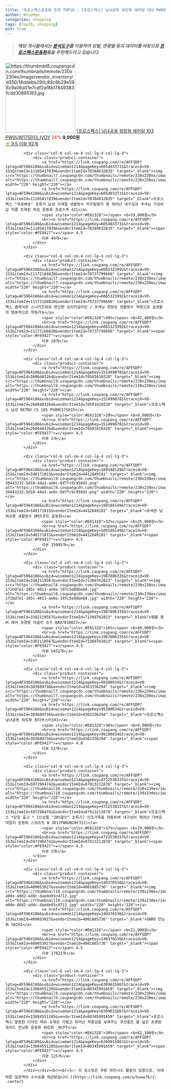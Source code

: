 ```yaml
---
title: "프로스펙스운동화 추천 TOP10 - [프로스펙스] 남녀공용 워킹화 에어링 103 PW0UW17S013_IVOY"
author: WiseMan
categories: shopping
tags: [Top10, shopping]
pin: true
---
```


> ##### 해당 게시물에서는 [**분석도구**](https://itemscout.io/)를 이용하여 **성별**, **연령별** 등의 데이터를 바탕으로 [**프로스펙스운동화**](https://link.coupang.com/a/baae76)들을 추천해드리고 있습니다.
<div class="container"><div class="row">
            <div class="col-6 col-sm-4 col-lg-4 col-lg-3">
                <div class="product-container">
                    <a href="https://link.coupang.com/re/AFFSDP?lptag=AF5964186&subid=wiseman1214&pageKey=23471898&traceid=V0-153&itemId=118155861&vendorItemId=3158696878" target="_blank"><img src="https://thumbnail8.coupangcdn.com/thumbnails/remote/230x230ex/image/vendor_inventory/d350/18ddebe290c89c6b29e596c9a06a01e7cdf2af8b17849383fcdd30895183.jpg" alt="https://thumbnail8.coupangcdn.com/thumbnails/remote/230x230ex/image/vendor_inventory/d350/18ddebe290c89c6b29e596c9a06a01e7cdf2af8b17849383fcdd30895183.jpg" width="220" height="220"></a>
                    <a href="https://link.coupang.com/re/AFFSDP?lptag=AF5964186&subid=wiseman1214&pageKey=23471898&traceid=V0-153&itemId=118155861&vendorItemId=3158696878" target="_blank">[프로스펙스] 남녀공용 워킹화 에어링 103 PW0UW17S013_IVOY</a>
                    <span style="color:#E61328">24%</span> <b>9,900원</b>
                    <br><a href="https://link.coupang.com/re/AFFSDP?lptag=AF5964186&subid=wiseman1214&pageKey=23471898&traceid=V0-153&itemId=118155861&vendorItemId=3158696878" target="_blank"><span style="color:#FE9427">★</span> 3.5
                    리뷰 92개</a>
                </div>
            </div>
            
            <div class="col-6 col-sm-4 col-lg-4 col-lg-3">
                <div class="product-container">
                    <a href="https://link.coupang.com/re/AFFSDP?lptag=AF5964186&subid=wiseman1214&pageKey=6054033731&traceid=V0-153&itemId=11105417839&vendorItemId=78384632835" target="_blank"><img src="https://thumbnail7.coupangcdn.com/thumbnails/remote/230x230ex/image/vendor_inventory/857d/5e6743f467d344be312a4624103b9e694406e30119ce136b32a21902d597.jpg" alt="https://thumbnail7.coupangcdn.com/thumbnails/remote/230x230ex/image/vendor_inventory/857d/5e6743f467d344be312a4624103b9e694406e30119ce136b32a21902d597.jpg" width="220" height="220"></a>
                    <a href="https://link.coupang.com/re/AFFSDP?lptag=AF5964186&subid=wiseman1214&pageKey=6054033731&traceid=V0-153&itemId=11105417839&vendorItemId=78384632835" target="_blank">프로스펙스 "무료배송" 초특가 남성 사계절 생활방수 미끄럼방지 짱 뛰어난 내구성과 쿠셔닝 가성비 갑 차콜 트래킹 워킹 운동화 프로스엑 411</a>
                    <span style="color:#E61328"></span> <b>59,000원</b>
                    <br><a href="https://link.coupang.com/re/AFFSDP?lptag=AF5964186&subid=wiseman1214&pageKey=6054033731&traceid=V0-153&itemId=11105417839&vendorItemId=78384632835" target="_blank"><span style="color:#FE9427">★</span> 4.5
                    리뷰 49개</a>
                </div>
            </div>
            
            <div class="col-6 col-sm-4 col-lg-4 col-lg-3">
                <div class="product-container">
                    <a href="https://link.coupang.com/re/AFFSDP?lptag=AF5964186&subid=wiseman1214&pageKey=6065323992&traceid=V0-153&itemId=11172168820&vendorItemId=79737799666" target="_blank"><img src="https://thumbnail7.coupangcdn.com/thumbnails/remote/230x230ex/image/vendor_inventory/2d95/11498b4546d55a4f338e90b12766b3ed7381689f95cf190fb7ad1f9229a3.jpg" alt="https://thumbnail7.coupangcdn.com/thumbnails/remote/230x230ex/image/vendor_inventory/2d95/11498b4546d55a4f338e90b12766b3ed7381689f95cf190fb7ad1f9229a3.jpg" width="220" height="220"></a>
                    <a href="https://link.coupang.com/re/AFFSDP?lptag=AF5964186&subid=wiseman1214&pageKey=6065323992&traceid=V0-153&itemId=11172168820&vendorItemId=79737799666" target="_blank">프로스펙스 클레식한 스니커즈화로 변신한 오리지널라인 / 쿠셔닝 경량성 생활방수 적용으로 실생활의 범용적으로 착화가능</a>
                    <span style="color:#E61328">49%</span> <b>47,400원</b>
                    <br><a href="https://link.coupang.com/re/AFFSDP?lptag=AF5964186&subid=wiseman1214&pageKey=6065323992&traceid=V0-153&itemId=11172168820&vendorItemId=79737799666" target="_blank"><span style="color:#FE9427">★</span> 5.0
                    리뷰 28개</a>
                </div>
            </div>
            
            <div class="col-6 col-sm-4 col-lg-4 col-lg-3">
                <div class="product-container">
                    <a href="https://link.coupang.com/re/AFFSDP?lptag=AF5964186&subid=wiseman1214&pageKey=1514990782&traceid=V0-153&itemId=2600403264&vendorItemId=70591610328" target="_blank"><img src="https://thumbnail9.coupangcdn.com/thumbnails/remote/230x230ex/image/vendor_inventory/0825/1d89c0067b4c62c5bb98818654f31c66d31d6b1d1ca292750fa4c4f9d188.jpg" alt="https://thumbnail9.coupangcdn.com/thumbnails/remote/230x230ex/image/vendor_inventory/0825/1d89c0067b4c62c5bb98818654f31c66d31d6b1d1ca292750fa4c4f9d188.jpg" width="220" height="220"></a>
                    <a href="https://link.coupang.com/re/AFFSDP?lptag=AF5964186&subid=wiseman1214&pageKey=1514990782&traceid=V0-153&itemId=2600403264&vendorItemId=70591610328" target="_blank">프로스펙스 남성 RETRO CS 105 PS0MS17S615</a>
                    <span style="color:#E61328">20%</span> <b>9,900원</b>
                    <br><a href="https://link.coupang.com/re/AFFSDP?lptag=AF5964186&subid=wiseman1214&pageKey=1514990782&traceid=V0-153&itemId=2600403264&vendorItemId=70591610328" target="_blank"><span style="color:#FE9427">★</span> 4.5
                    리뷰 3개</a>
                </div>
            </div>
            
            <div class="col-6 col-sm-4 col-lg-4 col-lg-3">
                <div class="product-container">
                    <a href="https://link.coupang.com/re/AFFSDP?lptag=AF5964186&subid=wiseman1214&pageKey=189188149&traceid=V0-153&itemId=540171015&vendorItemId=4412849181" target="_blank"><img src="https://thumbnail9.coupangcdn.com/thumbnails/remote/230x230ex/image/retail/images/7976081694477535-30443232-5d18-44a1-ae0c-0d7fc9c950d2.png" alt="https://thumbnail9.coupangcdn.com/thumbnails/remote/230x230ex/image/retail/images/7976081694477535-30443232-5d18-44a1-ae0c-0d7fc9c950d2.png" width="220" height="220"></a>
                    <a href="https://link.coupang.com/re/AFFSDP?lptag=AF5964186&subid=wiseman1214&pageKey=189188149&traceid=V0-153&itemId=540171015&vendorItemId=4412849181" target="_blank">유세븐 남여공용 생활방수 DM프루프 운동화</a>
                    <span style="color:#E61328">32%</span> <b>25,900원</b>
                    <br><a href="https://link.coupang.com/re/AFFSDP?lptag=AF5964186&subid=wiseman1214&pageKey=189188149&traceid=V0-153&itemId=540171015&vendorItemId=4412849181" target="_blank"><span style="color:#FE9427">★</span> 4.5
                    리뷰 15995개</a>
                </div>
            </div>
            
            <div class="col-6 col-sm-4 col-lg-4 col-lg-3">
                <div class="product-container">
                    <a href="https://link.coupang.com/re/AFFSDP?lptag=AF5964186&subid=wiseman1214&pageKey=1987806335&traceid=V0-153&itemId=3382110567&vendorItemId=71368762823" target="_blank"><img src="https://thumbnail8.coupangcdn.com/thumbnails/remote/230x230ex/image/retail/images/1740803211770172-171bd7e1-105c-4011-ae9a-19fc5e88be68.jpg" alt="https://thumbnail8.coupangcdn.com/thumbnails/remote/230x230ex/image/retail/images/1740803211770172-171bd7e1-105c-4011-ae9a-19fc5e88be68.jpg" width="220" height="220"></a>
                    <a href="https://link.coupang.com/re/AFFSDP?lptag=AF5964186&subid=wiseman1214&pageKey=1987806335&traceid=V0-153&itemId=3382110567&vendorItemId=71368762823" target="_blank">밸롭 봄버 에어 초경량 어글리 슈즈 BA07010027</a>
                    <span style="color:#E61328">16%</span> <b>49,000원</b>
                    <br><a href="https://link.coupang.com/re/AFFSDP?lptag=AF5964186&subid=wiseman1214&pageKey=1987806335&traceid=V0-153&itemId=3382110567&vendorItemId=71368762823" target="_blank"><span style="color:#FE9427">★</span> 4.5
                    리뷰 5452개</a>
                </div>
            </div>
            
            <div class="col-6 col-sm-4 col-lg-4 col-lg-3">
                <div class="product-container">
                    <a href="https://link.coupang.com/re/AFFSDP?lptag=AF5964186&subid=wiseman1214&pageKey=99200634&traceid=V0-153&itemId=303689736&vendorItemId=4363156294" target="_blank"><img src="https://thumbnail7.coupangcdn.com/thumbnails/remote/230x230ex/image/vendor_inventory/067f/420dec70a22a5e277c8501660e9de76e00217f0c9bd453088120716aae21.jpg" alt="https://thumbnail7.coupangcdn.com/thumbnails/remote/230x230ex/image/vendor_inventory/067f/420dec70a22a5e277c8501660e9de76e00217f0c9bd453088120716aae21.jpg" width="220" height="220"></a>
                    <a href="https://link.coupang.com/re/AFFSDP?lptag=AF5964186&subid=wiseman1214&pageKey=99200634&traceid=V0-153&itemId=303689736&vendorItemId=4363156294" target="_blank">프로스펙스 남녀공용 워킹화 원더부스터101</a>
                    <span style="color:#E61328">36%</span> <b>9,900원</b>
                    <br><a href="https://link.coupang.com/re/AFFSDP?lptag=AF5964186&subid=wiseman1214&pageKey=99200634&traceid=V0-153&itemId=303689736&vendorItemId=4363156294" target="_blank"><span style="color:#FE9427">★</span> 4.0
                    리뷰 52개</a>
                </div>
            </div>
            
            <div class="col-6 col-sm-4 col-lg-4 col-lg-3">
                <div class="product-container">
                    <a href="https://link.coupang.com/re/AFFSDP?lptag=AF5964186&subid=wiseman1214&pageKey=4722538337&traceid=V0-153&itemId=5972984742&vendorItemId=87913212878" target="_blank"><img src="https://thumbnail10.coupangcdn.com/thumbnails/remote/230x230ex/image/vendor_inventory/4302/e8b0f466ddde7c63518564930bb31b4a4311413a425d35bf0884ba35bf84.jpeg" alt="https://thumbnail10.coupangcdn.com/thumbnails/remote/230x230ex/image/vendor_inventory/4302/e8b0f466ddde7c63518564930bb31b4a4311413a425d35bf0884ba35bf84.jpeg" width="220" height="220"></a>
                    <a href="https://link.coupang.com/re/AFFSDP?lptag=AF5964186&subid=wiseman1214&pageKey=4722538337&traceid=V0-153&itemId=5972984742&vendorItemId=87913212878" target="_blank">프로스펙스 *당일 출고 * [신상품 "20%할인" 초특가] 인조가죽을 적용하여 내구성이 뛰어난 가벼운 데일리 운동화 스위프트 W 301(PW0UW20F311)</a>
                    <span style="color:#E61328">37%</span> <b>29,000원</b>
                    <br><a href="https://link.coupang.com/re/AFFSDP?lptag=AF5964186&subid=wiseman1214&pageKey=4722538337&traceid=V0-153&itemId=5972984742&vendorItemId=87913212878" target="_blank"><span style="color:#FE9427">★</span> 4.5
                    리뷰 3개</a>
                </div>
            </div>
            
            <div class="col-6 col-sm-4 col-lg-4 col-lg-3">
                <div class="product-container">
                    <a href="https://link.coupang.com/re/AFFSDP?lptag=AF5964186&subid=wiseman1214&pageKey=140376536&traceid=V0-153&itemId=409053027&vendorItemId=4001885736" target="_blank"><img src="https://thumbnail10.coupangcdn.com/thumbnails/remote/230x230ex/image/retail/images/2018/09/27/17/1/f7875927-a0de-48d2-addc-daede03cd712.jpg" alt="https://thumbnail10.coupangcdn.com/thumbnails/remote/230x230ex/image/retail/images/2018/09/27/17/1/f7875927-a0de-48d2-addc-daede03cd712.jpg" width="220" height="220"></a>
                    <a href="https://link.coupang.com/re/AFFSDP?lptag=AF5964186&subid=wiseman1214&pageKey=140376536&traceid=V0-153&itemId=409053027&vendorItemId=4001885736" target="_blank">SNRD 런닝화 SN192</a>
                    <span style="color:#E61328"></span> <b>21,900원</b>
                    <br><a href="https://link.coupang.com/re/AFFSDP?lptag=AF5964186&subid=wiseman1214&pageKey=140376536&traceid=V0-153&itemId=409053027&vendorItemId=4001885736" target="_blank"><span style="color:#FE9427">★</span> 4.5
                    리뷰 17622개</a>
                </div>
            </div>
            
            <div class="col-6 col-sm-4 col-lg-4 col-lg-3">
                <div class="product-container">
                    <a href="https://link.coupang.com/re/AFFSDP?lptag=AF5964186&subid=wiseman1214&pageKey=6309015867&traceid=V0-153&itemId=13084551205&vendorItemId=80345991659" target="_blank"><img src="https://thumbnail9.coupangcdn.com/thumbnails/remote/230x230ex/image/vendor_inventory/16a4/6260bd8b5ab22e8a70e1a0f4e885861e4a4725a4213bcc5c11166b0ce12c.jpg" alt="https://thumbnail9.coupangcdn.com/thumbnails/remote/230x230ex/image/vendor_inventory/16a4/6260bd8b5ab22e8a70e1a0f4e885861e4a4725a4213bcc5c11166b0ce12c.jpg" width="220" height="220"></a>
                    <a href="https://link.coupang.com/re/AFFSDP?lptag=AF5964186&subid=wiseman1214&pageKey=6309015867&traceid=V0-153&itemId=13084551205&vendorItemId=80345991659" target="_blank">프로스펙스 깔끔한 디자인 매쉬 소재로 가볍고 뛰어난 착용감을 보여주는 쿠션좋은 볼 넓은 초경량 와이드 런닝화 운동화 워킹화 _NCPT</a>
                    <span style="color:#E61328">30%</span> <b>62,100원</b>
                    <br><a href="https://link.coupang.com/re/AFFSDP?lptag=AF5964186&subid=wiseman1214&pageKey=6309015867&traceid=V0-153&itemId=13084551205&vendorItemId=80345991659" target="_blank"><span style="color:#FE9427">★</span> 4.5
                    리뷰 125개</a>
                </div>
            </div>
            </div></div><br><br>[👉 이 포스팅은 쿠팡 파트너스 활동의 일환으로, 이에 따른 일정액의 수수료를 제공받습니다.](https://link.coupang.com/a/baae76){: .center}